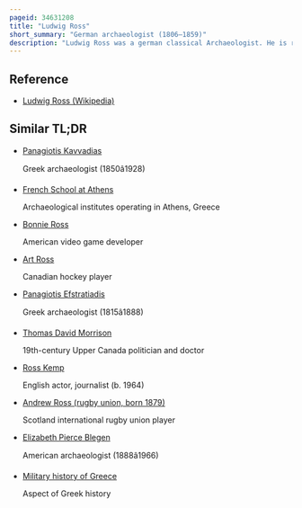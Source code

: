 ```yaml
---
pageid: 34631208
title: "Ludwig Ross"
short_summary: "German archaeologist (1806–1859)"
description: "Ludwig Ross was a german classical Archaeologist. He is remembered most for the Rediscovery and Reconstruction of the nike Temple of Athena in 1835-1836 and for his other Excavation and Conservation Work on the Acropolis of Athens. He was also an important Figure in the early Years of Archaeology in the independent Kingdom of Greece, serving as Ephor General of Antiquities between 1834 and 1836."
---
```


## Reference

- [Ludwig Ross (Wikipedia)](https://en.wikipedia.org/?curid=34631208)

## Similar TL;DR

- [Panagiotis Kavvadias](/tldr/en/panagiotis-kavvadias)

  Greek archaeologist (1850â1928)

- [French School at Athens](/tldr/en/french-school-at-athens)

  Archaeological institutes operating in Athens, Greece

- [Bonnie Ross](/tldr/en/bonnie-ross)

  American video game developer

- [Art Ross](/tldr/en/art-ross)

  Canadian hockey player

- [Panagiotis Efstratiadis](/tldr/en/panagiotis-efstratiadis)

  Greek archaeologist (1815â1888)

- [Thomas David Morrison](/tldr/en/thomas-david-morrison)

  19th-century Upper Canada politician and doctor

- [Ross Kemp](/tldr/en/ross-kemp)

  English actor, journalist (b. 1964)

- [Andrew Ross (rugby union, born 1879)](/tldr/en/andrew-ross-rugby-union-born-1879)

  Scotland international rugby union player

- [Elizabeth Pierce Blegen](/tldr/en/elizabeth-pierce-blegen)

  American archaeologist (1888â1966)

- [Military history of Greece](/tldr/en/military-history-of-greece)

  Aspect of Greek history
